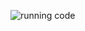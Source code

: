 ![running code](https://user-images.githubusercontent.com/70833253/153710752-e02b0d87-801b-4bf4-9e96-1c5133f6af0e.jpg)
